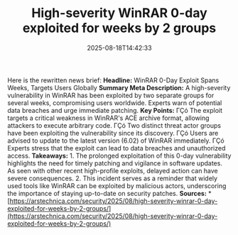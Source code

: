 ﻿---
title: "High-severity WinRAR 0-day exploited for weeks by 2 groups"
date: "2025-08-18T14:42:33"
category: "Markets"
summary: ""
slug: "highseverity winrar 0day exploited for weeks by 2 groups"
source_urls:
  - "https://arstechnica.com/security/2025/08/high-severity-winrar-0-day-exploited-for-weeks-by-2-groups/"
seo:
  title: "High-severity WinRAR 0-day exploited for weeks by 2 groups | Hash n Hedge"
  description: ""
  keywords: ["news", "markets", "brief"]
---
Here is the rewritten news brief:  **Headline:** WinRAR 0-Day Exploit Spans Weeks, Targets Users Globally  **Summary Meta Description:** A high-severity vulnerability in WinRAR has been exploited by two separate groups for several weeks, compromising users worldwide. Experts warn of potential data breaches and urge immediate patching.  **Key Points:**  ΓÇó The exploit targets a critical weakness in WinRAR's ACE archive format, allowing attackers to execute arbitrary code. ΓÇó Two distinct threat actor groups have been exploiting the vulnerability since its discovery. ΓÇó Users are advised to update to the latest version (6.02) of WinRAR immediately. ΓÇó Experts stress that the exploit can lead to data breaches and unauthorized access.  **Takeaways:**  1. The prolonged exploitation of this 0-day vulnerability highlights the need for timely patching and vigilance in software updates. As seen with other recent high-profile exploits, delayed action can have severe consequences. 2. This incident serves as a reminder that widely used tools like WinRAR can be exploited by malicious actors, underscoring the importance of staying up-to-date on security patches.  **Sources:**  * [https://arstechnica.com/security/2025/08/high-severity-winrar-0-day-exploited-for-weeks-by-2-groups/](https://arstechnica.com/security/2025/08/high-severity-winrar-0-day-exploited-for-weeks-by-2-groups/) 
